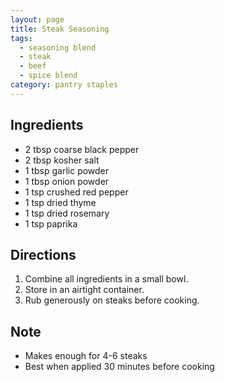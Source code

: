 ```yaml
---
layout: page
title: Steak Seasoning
tags:
  - seasoning blend
  - steak
  - beef
  - spice blend
category: pantry staples
---
```


## Ingredients
* 2 tbsp coarse black pepper
* 2 tbsp kosher salt
* 1 tbsp garlic powder
* 1 tbsp onion powder
* 1 tsp crushed red pepper
* 1 tsp dried thyme
* 1 tsp dried rosemary
* 1 tsp paprika

## Directions
1. Combine all ingredients in a small bowl.
2. Store in an airtight container.
3. Rub generously on steaks before cooking.

## Note
* Makes enough for 4-6 steaks
* Best when applied 30 minutes before cooking
